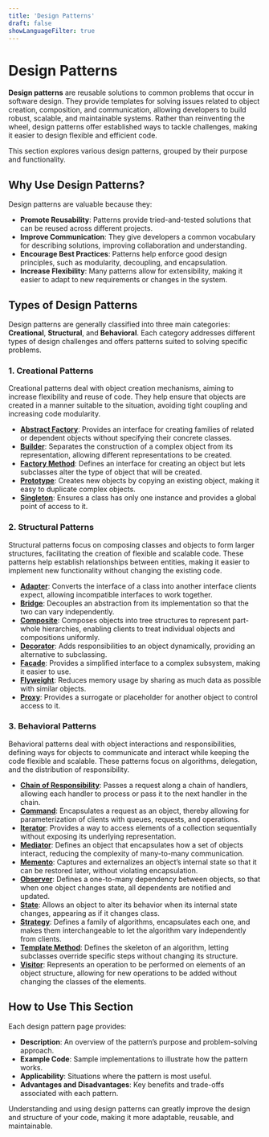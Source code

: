 ```yaml
---
title: 'Design Patterns'
draft: false
showLanguageFilter: true
---
```


# Design Patterns

**Design patterns** are reusable solutions to common problems that occur in software design. They provide templates for solving issues related to object creation, composition, and communication, allowing developers to build robust, scalable, and maintainable systems. Rather than reinventing the wheel, design patterns offer established ways to tackle challenges, making it easier to design flexible and efficient code.

This section explores various design patterns, grouped by their purpose and functionality.

## Why Use Design Patterns?

Design patterns are valuable because they:
- **Promote Reusability**: Patterns provide tried-and-tested solutions that can be reused across different projects.
- **Improve Communication**: They give developers a common vocabulary for describing solutions, improving collaboration and understanding.
- **Encourage Best Practices**: Patterns help enforce good design principles, such as modularity, decoupling, and encapsulation.
- **Increase Flexibility**: Many patterns allow for extensibility, making it easier to adapt to new requirements or changes in the system.

## Types of Design Patterns

Design patterns are generally classified into three main categories: **Creational**, **Structural**, and **Behavioral**. Each category addresses different types of design challenges and offers patterns suited to solving specific problems.

### 1. Creational Patterns

Creational patterns deal with object creation mechanisms, aiming to increase flexibility and reuse of code. They help ensure that objects are created in a manner suitable to the situation, avoiding tight coupling and increasing code modularity.

- **[Abstract Factory](/docs/design-patterns/creational/abstract-factory)**: Provides an interface for creating families of related or dependent objects without specifying their concrete classes.
- **[Builder](/docs/design-patterns/creational/builder)**: Separates the construction of a complex object from its representation, allowing different representations to be created.
- **[Factory Method](/docs/design-patterns/creational/factory-method)**: Defines an interface for creating an object but lets subclasses alter the type of object that will be created.
- **[Prototype](/docs/design-patterns/creational/prototype)**: Creates new objects by copying an existing object, making it easy to duplicate complex objects.
- **[Singleton](/docs/design-patterns/creational/singleton)**: Ensures a class has only one instance and provides a global point of access to it.

### 2. Structural Patterns

Structural patterns focus on composing classes and objects to form larger structures, facilitating the creation of flexible and scalable code. These patterns help establish relationships between entities, making it easier to implement new functionality without changing the existing code.

- **[Adapter](/design-patterns/structural/adapter)**: Converts the interface of a class into another interface clients expect, allowing incompatible interfaces to work together.
- **[Bridge](/design-patterns/structural/bridge)**: Decouples an abstraction from its implementation so that the two can vary independently.
- **[Composite](/design-patterns/structural/composite)**: Composes objects into tree structures to represent part-whole hierarchies, enabling clients to treat individual objects and compositions uniformly.
- **[Decorator](/design-patterns/structural/decorator)**: Adds responsibilities to an object dynamically, providing an alternative to subclassing.
- **[Facade](/design-patterns/structural/facade)**: Provides a simplified interface to a complex subsystem, making it easier to use.
- **[Flyweight](/design-patterns/structural/flyweight)**: Reduces memory usage by sharing as much data as possible with similar objects.
- **[Proxy](/design-patterns/structural/proxy)**: Provides a surrogate or placeholder for another object to control access to it.

### 3. Behavioral Patterns

Behavioral patterns deal with object interactions and responsibilities, defining ways for objects to communicate and interact while keeping the code flexible and scalable. These patterns focus on algorithms, delegation, and the distribution of responsibility.

- **[Chain of Responsibility](/design-patterns/behavioral/chain-of-responsibility)**: Passes a request along a chain of handlers, allowing each handler to process or pass it to the next handler in the chain.
- **[Command](/design-patterns/behavioral/command)**: Encapsulates a request as an object, thereby allowing for parameterization of clients with queues, requests, and operations.
- **[Iterator](/design-patterns/behavioral/iterator)**: Provides a way to access elements of a collection sequentially without exposing its underlying representation.
- **[Mediator](/design-patterns/behavioral/mediator)**: Defines an object that encapsulates how a set of objects interact, reducing the complexity of many-to-many communication.
- **[Memento](/design-patterns/behavioral/memento)**: Captures and externalizes an object’s internal state so that it can be restored later, without violating encapsulation.
- **[Observer](/design-patterns/behavioral/observer)**: Defines a one-to-many dependency between objects, so that when one object changes state, all dependents are notified and updated.
- **[State](/design-patterns/behavioral/state)**: Allows an object to alter its behavior when its internal state changes, appearing as if it changes class.
- **[Strategy](/design-patterns/behavioral/strategy)**: Defines a family of algorithms, encapsulates each one, and makes them interchangeable to let the algorithm vary independently from clients.
- **[Template Method](/design-patterns/behavioral/template-method)**: Defines the skeleton of an algorithm, letting subclasses override specific steps without changing its structure.
- **[Visitor](/design-patterns/behavioral/visitor)**: Represents an operation to be performed on elements of an object structure, allowing for new operations to be added without changing the classes of the elements.

## How to Use This Section

Each design pattern page provides:
- **Description**: An overview of the pattern’s purpose and problem-solving approach.
- **Example Code**: Sample implementations to illustrate how the pattern works.
- **Applicability**: Situations where the pattern is most useful.
- **Advantages and Disadvantages**: Key benefits and trade-offs associated with each pattern.

Understanding and using design patterns can greatly improve the design and structure of your code, making it more adaptable, reusable, and maintainable.
